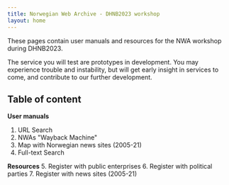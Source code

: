 ```yaml
---
title: Norwegian Web Archive - DHNB2023 workshop
layout: home
---
```


These pages contain user manuals and resources for the NWA workshop during DHNB2023.

The service you will test are prototypes in development. You may experience trouble and instability, but will get early insight in services to come, and contribute to our further development.

## Table of content

**User manuals**
1. URL Search
2. NWAs "Wayback Machine"
3. Map with Norwegian news sites (2005-21)
4. Full-text Search

**Resources**
5. Register with public enterprises
6. Register with political parties
7. Register with news sites (2005-21)
